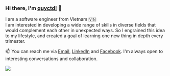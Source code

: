### Hi there, I'm [quyctd!](https://github.com/quyctd) 👋

I am a software engineer from Vietnam 🇻🇳
<br/>
I am interested in developing a wide range of skills in diverse fields that would complement each other in unexpected ways. So I engrained this idea to my lifestyle, and created a goal of learning one new thing in depth every trimester.
<br/>

📫 You can reach me via <a href="mailto:quy.dc98@gmail.com" target="_blank">Email</a>, <a href="https://www.linkedin.com/in/quyctd/" target="_blank">LinkedIn</a> and <a href="https://www.facebook.com/akashi.211/" target="_blank">Facebook</a>. I'm always open to interesting conversations and collaboration.

<a href="https://github.com/quyctd/quyctd">
  <img src="https://github-readme-stats.vercel.app/api?username=quyctd&count_private=true">
</a>
